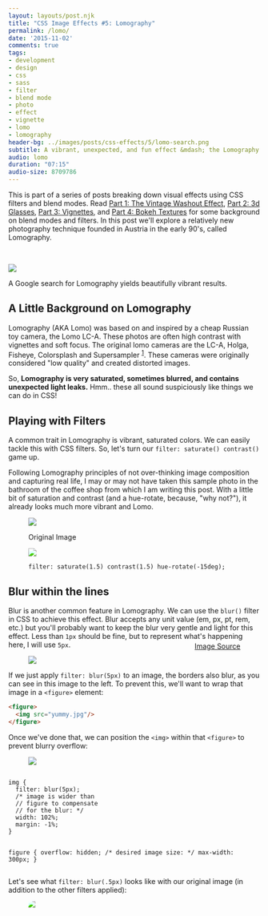 ```yaml
---
layout: layouts/post.njk
title: "CSS Image Effects #5: Lomography"
permalink: /lomo/
date: '2015-11-02'
comments: true
tags:
- development
- design
- css
- sass
- filter
- blend mode
- photo
- effect
- vignette
- lomo
- lomography
header-bg: ../images/posts/css-effects/5/lomo-search.png
subtitle: A vibrant, unexpected, and fun effect &mdash; the Lomography Effect is an opportunity where you can really be creative and try out various CSS image techniques.
audio: lomo
duration: "07:15"
audio-size: 8709786
---
```


This is part of a series of posts breaking down visual effects using CSS filters and blend modes. Read [Part 1: The Vintage Washout Effect](/vintage-washout), [Part 2: 3d Glasses](/3d-effect), [Part 3: Vignettes](/vignettes), and [Part 4: Bokeh Textures](/bokeh) for some background on blend modes and filters. In this post we'll explore a relatively new photography technique founded in Austria in the early 90's, called Lomography.

<br>

![](../images/posts/css-effects/5/lomo-search.png)
<div class="caption">A Google search for Lomography yields beautifully vibrant results.</div>

## A Little Background on Lomography

Lomography (AKA Lomo) was based on and inspired by a cheap Russian toy camera, the Lomo LC-A. These photos are often high contrast with vignettes and soft focus. The original lomo cameras are the LC-A, Holga, Fisheye, Colorsplash and Supersampler <sup><a href="http://www.1stwebdesigner.com/what-is-lomography/">1</a></sup>. These cameras were originally considered "low quality" and created distorted images.

So, **Lomography is very saturated, sometimes blurred, and contains unexpected light leaks.** Hmm.. these all sound suspiciously like things we can do in CSS!

## Playing with Filters

A common trait in Lomography is vibrant, saturated colors. We can easily tackle this with CSS filters. So, let's turn our `filter: saturate() contrast()` game up.

Following Lomography principles of not over-thinking image composition and capturing real life, I may or may not have taken this sample photo in the bathroom of the coffee shop from which I am writing this post. With a little bit of saturation and contrast (and a hue-rotate, because, "why not?"), it already looks much more vibrant and Lomo.

<style type="text/css">
  .lomo-1 {
    -webkit-filter: saturate(1.5) contrast(1.5) hue-rotate(-15deg);
    filter: saturate(1.5) contrast(1.5) hue-rotate(-15deg);
  }
</style>

<figure class="half--left">
  <img src="../images/posts/css-effects/5/sample.jpg">
  <p class="caption">Original Image</p>
</figure>
<figure class="half--right">
  <img class="lomo-1" src="../images/posts/css-effects/5/sample.jpg">
  <p class="caption"><code>filter: saturate(1.5) contrast(1.5) hue-rotate(-15deg);</code></p>
</figure>
<div class="clearfix"></div>

## Blur within the lines

Blur is another common feature in Lomography. We can use the `blur()` filter in CSS to achieve this effect. Blur accepts any unit value (em, px, pt, rem, etc.) but you'll probably want to keep the blur very gentle and light for this effect. Less than `1px` should be fine, but to represent what's happening here, I will use `5px`.

<figure class="right">
  <img src="../images/posts/css-effects/5/blur--bluredge.png">
  <p style="margin-top: -2em; float: right" class="caption"><a href="http://roaminghunger.com/img/trucks/original/546ce4c6-9fb4-4e6f-bba1-427746204482.jpg">Image Source</a></p>
</figure>

If we just apply `filter: blur(5px)` to an image, the borders also blur, as you can see in this image to the left. To prevent this, we'll want to wrap that image in a `<figure>` element:

```html
<figure>
  <img src="yummy.jpg"/>
</figure>
```

Once we've done that, we can position the `<img>` within that `<figure>` to prevent blurry overflow:

<figure class="half--left">
  <img src="../images/posts/css-effects/5/blur--cleanedge.png">
</figure>
<div class="half--right">
<pre><code>
img {
  filter: blur(5px);
  /* image is wider than
  // figure to compensate
  // for the blur: */
  width: 102%;
  margin: -1%;
}

figure {
  overflow: hidden;
  /* desired image size: */
  max-width: 300px;
}
</code></pre>
</div>

<div class="clearfix"></div>

Let's see what `filter: blur(.5px)` looks like with our original image (in addition to the other filters applied):

<style type="text/css">
  .lomo-2 img {
  -webkit-filter: saturate(1.5) contrast(1.5) hue-rotate(-15deg) blur(.5px);
  filter: saturate(1.5) contrast(1.5) hue-rotate(-15deg) blur(.5px);
  width: 102%;
  margin: -1%;
}

  .lomo-2 {
    overflow: hidden;
    max-width: 100%;
  }
</style>

<figure class="lomo-2">
  <img src="../images/posts/css-effects/5/sample.jpg">
</figure>

## Light Leaks

Things can get really fun with colored light leaks &mdash; and CSS gradients are the perfect vessel with which to create them! I would recommend checking out some of my earlier posts from this series and also [this](http://www.quirksmode.org/css/images/position.html) article for an overview of gradient positioning.

I decided to use some yellow and hotpink circles which look like this:

<figure class="gradients-visual left">
</figure>

The really useful thing about gradients is that *you can specify their size and position, as well as apply an unlimited number of them*. (**Note:** watch out for performance concerns when using many CSS gradients).

In the example, I am using two gradients within a pseudo-element background. **Note:** I'm using `rgba(255,255,255,0)` instead of just using the keyword `transparent` because there are rendering problems with `transparent` on some browsers, where they interpret it as `rgba(0,0,0,0)`, causing dark circles to appear as the gradient attempts to blend black transparent instead of white transparent with the other colors specified <sup><a href="https://developer.mozilla.org/en-US/docs/Web/CSS/CSS_Images/Using_CSS_gradients">2</a></sup>.

```
background:
  radial-gradient(500px circle at 30% 10%, yellow, rgba(255,255,255,0)),
  radial-gradient(300px circle at 80% 60%, deeppink, rgba(255,255,255,0));
```

When we apply the background above with a `mix-blend-mode: overlay` to our sample image, it looks pretty cool:

<style>
  .lomo-3 img {
  -webkit-filter: saturate(1.5) contrast(1.5) hue-rotate(-15deg) blur(.5px);
  filter: saturate(1.5) contrast(1.5) hue-rotate(-15deg) blur(.5px);
  width: 102%;
  margin: -1%;
}

  .lomo-3 {
    overflow: hidden;
    max-width: 100%;
    position: relative;
  }

  .lomo-3:after {
    content: '';
    height: 100%;
    width: 100%;
    position: absolute;
    display: block;
    top: 0; left: 0;
    background: radial-gradient(500px circle at 30% 10%, yellow, rgba(255,255,255,0)), radial-gradient(300px circle at 80% 60%, deeppink, rgba(255,255,255,0));
    mix-blend-mode: overlay;
  }

  .gradients-visual {
    display: block;
    overflow: hidden;
    background: radial-gradient(300px circle at 30% 10%, yellow, rgba(0,0,0,0)), radial-gradient(200px circle at 80% 60%, deeppink, rgba(0,0,0,0));
    width: 50%;
    height: 300px;
  }
</style>

<figure class="lomo-3">
  <img src="../images/posts/css-effects/5/sample.jpg">
</figure>

Here's the same effect on another image I randomly took in this place:

<figure class="lomo-3">
  <img src="../images/posts/css-effects/5/sample-2.jpg">
</figure>

## Double Exposure

<figure class="right">
  <img src="../images/posts/css-effects/5/dbl-exposure.jpg">
</figure>
<br>
Another popular Lomography technique is double-exposing images (overlaying them on top of each other). This would happen with film if you shot the roll and then (usually by mistake) kept shooting photographs on it, causing you to create two images on the spot in the reel.

<div class="clearfix"></div>

<figure class="left" style="max-width: 460px">
  <img src="../images/posts/css-effects/5/multiply.gif">
  <p class="caption">Image taken from my <a href="https://www.youtube.com/watch?v=LY65F2e4B5w">talk</a> on CSS Image Effects.</p>
</figure>

This effect is super easy to create with blend modes, particularly the **multiply** blend mode, which works pretty similarly to transparencies. In this gif, the `multiply` blend mode is being applied to the image of vanilla ice cream &mdash; overlaid like a transparency on top of the image of vanilla ice. The lighter pixels (by luminosity) become transparent, and the darker pixels are overlaid.

But multiply isn't the only blend mode that works here! Let's see what happens when we double-expose our test images with `overlay` and tone down the saturation a bit:

<div class="clearfix"></div>

<style>
  .overlay {
    mix-blend-mode: overlay;
    position: absolute;
    top: 0;
    left: 0;
    opacity .6;
  }

  .overlayed {
    opacity: .4;
  }

  .overlay-section {
    overflow: hidden;
    position: relative;
    -webkit-filter: saturate(.7);
    filter: saturate(.7);
  }
</style>

<figure class="lomo-3 overlay-section">
  <img class="overlayed" src="../images/posts/css-effects/5/sample.jpg">
  <img class="overlay" src="../images/posts/css-effects/5/sample-2.jpg">
</figure>
<p class="caption">Okay, so maybe there's still way too much craziness going on in there, but you get the idea.</p>

## Mixing Styles

Here's a better example. Remember the post about [Anaglyphs](/3d-effect) from a little while back? Well when I was playing around with some of these effects when writing that post, and made a little "mistake" that I loved so much that I called it *"Accidental Cool Effect 2."* And now I'm sharing it:

<p data-height="480" data-theme-id="5255" data-slug-hash="ojZwRL" data-default-tab="result" data-user="una" class='codepen'>See the Pen <a href='http://codepen.io/una/pen/ojZwRL/'>Accidental cool effect 2</a> by Una Kravets (<a href='http://codepen.io/una'>@una</a>) on <a href='http://codepen.io'>CodePen</a>.</p>
<script async src="//assets.codepen.io/assets/embed/ei.js"></script>
<br>

Messing around with color, image layering, and blend modes unabashedly is quiet honestly the best way to stumble upon interesting image effects. Within the browser, it's really quick and easy to do this! I use Google Chrome Developer Tools a **lot** to discover interesting combinations, which allow me to see the changes in real time and help guide decisions (which are difficult to pin down when there are so many different ways to get a nice Lomography effect). Some notable Dev Tools features for this type of experimentation include the ability to pick color from the page and color palettes:

<img class="half--left"src="../images/posts/css-effects/5/devtools-colorpicker.jpg">
<img class="half--right"src="../images/posts/css-effects/5/devtools-palettes.png">

<div class="clearfix"></div>

I highly recommend having the Developer Tools panel open while playing around with image effects because you never know what happy accidents will happen!

**tl;dr: Lomography effects can be achieved in browser with a mixture of techniques.**

{% include css-effects.html %}
